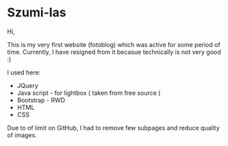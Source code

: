 # Szumi-las

Hi, 

This is my very first website (fotoblog) which was active for some period of time.
Currently, I have resigned from it becasue technically is not very good :)

I used here:
- JQuery
- Java script - for lightbox ( taken from free source )
- Bootstrap - RWD
- HTML
- CSS

Due to of limit on GitHub, I had to remove few subpages and reduce quality of images.
